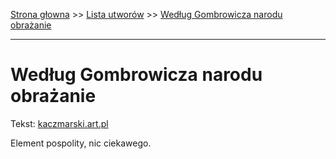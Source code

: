 [Strona głowna](../index.md) >> [Lista utworów](../list.md) >> [Według Gombrowicza narodu obrażanie](629.md)

---

# Według Gombrowicza narodu obrażanie

Tekst: [kaczmarski.art.pl](https://www.kaczmarski.art.pl/tworczosc/wiersze/wedlug-gombrowicza-narodu-obrazanie/)

Element pospolity, nic ciekawego.